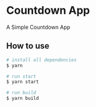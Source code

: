 # Countdown App

A Simple Countdown App

## How to use

```bash
# install all dependencies
$ yarn

# run start
$ yarn start

# run build
$ yarn build
```
